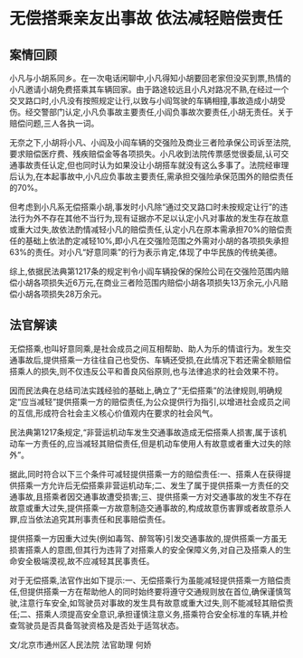 # 无偿搭乘亲友出事故 依法减轻赔偿责任



## 案情回顾

小凡与小胡系同乡。在一次电话闲聊中,小凡得知小胡要回老家但没买到票,热情的小凡邀请小胡免费搭乘其车辆回家。由于路途较远且小凡对路况不熟,在经过一个交叉路口时,小凡没有按照规定让行,以致与小阎驾驶的车辆相撞,事故造成小胡受伤。经交警部门认定,小凡负事故主要责任,小阎负事故次要责任,小胡无责任。关于赔偿问题,三人各执一词。

无奈之下,小胡将小凡、小阎及小阎车辆的交强险及商业三者险承保公司诉至法院,要求赔偿医疗费、残疾赔偿金等各项损失。小凡收到法院传票感觉很委屈,认可交通事故责任认定,但也同时认为如果没让小胡搭车就没有这么多事了。法院经审理后认为,在本起事故中,小凡应负事故主要责任,需承担交强险承保范围外的赔偿责任的70%。

但考虑到小凡系无偿搭乘小胡,事发时小凡除“通过交叉路口时未按规定让行”的违法行为外不存在其他不当行为,现有证据亦不足以认定小凡对事故的发生存在故意或重大过失,故依法酌情减轻小凡的赔偿责任,认定小凡在原本需承担70%的赔偿责任的基础上依法酌定减轻10%,即小凡在交强险范围之外需对小胡的各项损失承担63%的责任。对小凡“好意同乘”的行为表示肯定,体现了中华民族的传统美德。

综上,依据民法典第1217条的规定判令小阎车辆投保的保险公司在交强险范围内赔偿小胡各项损失近6万元,在商业三者险范围内赔偿小胡各项损失13万余元,小凡赔偿小胡各项损失28万余元。

## 法官解读

无偿搭乘,也叫好意同乘,是社会成员之间互相帮助、助人为乐的情谊行为。发生交通事故后,提供搭乘一方往往自己也受伤、车辆还受损,在此情况下若还需全额赔偿搭乘人的损失,则不仅违反公平和善良风俗原则,也与法律追求的社会效果不符。

因而民法典在总结司法实践经验的基础上,确立了“无偿搭乘”的法律规则,明确规定“应当减轻”提供搭乘一方的赔偿责任,为公众提供行为指引,以增进社会成员之间的互信,形成符合社会主义核心价值观内在要求的社会风气。

民法典第1217条规定,“非营运机动车发生交通事故造成无偿搭乘人损害,属于该机动车一方责任的,应当减轻其赔偿责任,但是机动车使用人有故意或者重大过失的除外”。

据此,同时符合以下三个条件可减轻提供搭乘一方的赔偿责任:一、搭乘人在获得提供搭乘一方允许后无偿搭乘非营运机动车;二、发生了属于提供搭乘一方责任的交通事故,且搭乘者因交通事故遭受损害;三、提供搭乘一方对交通事故的发生不存在故意或重大过失,提供搭乘一方故意制造交通事故的,构成故意伤害罪或者故意杀人罪,应当依法追究其刑事责任和民事赔偿责任。

提供搭乘一方因重大过失(例如毒驾、醉驾等)引发交通事故的,提供搭乘一方虽无损害搭乘人的意图,但其行为违背了对搭乘人的安全保障义务,对自己及搭乘人的生命安全极端漠视,故不应减轻其民事责任。

对于无偿搭乘,法官作出如下提示:一、无偿搭乘行为虽能减轻提供搭乘一方赔偿责任,但提供搭乘一方在帮助他人的同时始终要将遵守交通规则放在首位,确保谨慎驾驶,注意行车安全,如驾驶员对事故的发生具有故意或重大过失,则不能减轻其赔偿责任;二、搭乘人须提高安全意识,承担谨慎注意义务,搭乘符合安全标准的车辆,并检查驾驶员是否具备驾驶资格及是否处于适驾状态。

文/北京市通州区人民法院 法官助理 何娇